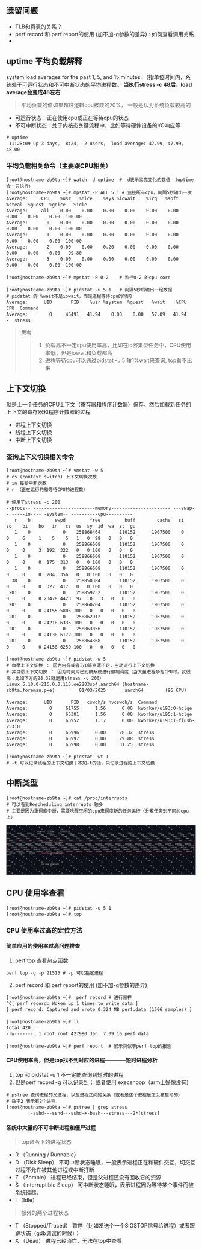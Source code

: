 ## 遗留问题
- TLB和页表的关系？
- perf record 和 perf report的使用 (加不加-g参数的差异) : 如何查看调用关系
- 

## uptime 平均负载解释

system load averages for the past 1, 5, and 15 minutes. 
（指单位时间内，系统处于可运行状态和不可中断状态的平均进程数。
**当执行stress -c 48后，load average会变成48左右**

> 平均负载的值如果超过逻辑cpu核数的70%， 一般是认为系统负载较高的
- 可运行状态：正在使用cpu或正在等待cpu的状态
- 不可中断状态：处于内核态关键流程中，比如等待硬件设备的I/O响应等


```shell
# uptime
 11:28:09 up 3 days,  8:24,  2 users,  load average: 47.99, 47.99, 48.00
```

### 平均负载相关命令（主要跟CPU相关）
```shell
[root@hostname-zb9ta ~]# watch -d uptime  # -d表示高亮变化的数值 （uptime会一只执行）
[root@hostname-zb9ta ~]# mpstat -P ALL 5 1 # 监控所有cpu，间隔5秒输出一次
Average:     CPU    %usr   %nice    %sys %iowait    %irq   %soft  %steal  %guest  %gnice   %idle
Average:     all    0.00    0.00    0.00    0.00    0.00    0.00    0.00    0.00    0.00  100.00
Average:       0    0.00    0.00    0.00    0.00    0.00    0.00    0.00    0.00    0.00  100.00
Average:       1    0.00    0.00    0.00    0.00    0.00    0.00    0.00    0.00    0.00  100.00
Average:       2    0.00    0.00    0.20    0.00    0.00    0.00    0.00    0.00    0.00   99.80
Average:       3    0.00    0.00    0.00    0.00    0.00    0.00    0.00    0.00    0.00  100.00

[root@hostname-zb9ta ~]# mpstat -P 0-2    # 监控0-2 的cpu core

[root@hostname-zb9ta ~]# pidstat -u 5 1   # 间隔5秒后输出一组数据
# pidstat 的 %wait不是iowait，而是进程等待cpu的时间
Average:      UID       PID    %usr %system  %guest   %wait    %CPU   CPU  Command
Average:        0     45491   41.94    0.00    0.00   57.09   41.94     -  stress
```

> 思考
>> 1. 负载高不一定cpu使用率高，比如在io密集型任务中，CPU使用率低，但是iowait和负载都高
>> 2. 进程等待cpu可以通过pidstat -u 5 1的%wait来查询, top看不出来 


## 上下文切换
就是上一个任务的CPU上下文（寄存器和程序计数器）保存，然后加载新任务的上下文的寄存器和程序计数器的过程

- 进程上下文切换
- 线程上下文切换
- 中断上下文切换

### 查询上下文切换相关命令
```shell
[root@hostname-zb9ta ~]# vmstat -w 5
# cs (context switch) 上下文切换次数
# in 每秒中断次数
# r （正在运行的和等待CPU的进程数）

# 使用了stress -c 200
--procs-- -----------------------memory---------------------- ---swap-- -----io---- -system-- ----------cpu----------
   r    b         swpd         free         buff        cache   si   so    bi    bo   in   cs  us  sy  id  wa  st  gu
   1    0            0    258866464       110152      1967500    0    0     6     1    5    5   1   0  99   0   0   0
   1    0            0    258866608       110152      1967500    0    0     0     3  192  322   0   0 100   0   0   0
   1    0            0    258866608       110152      1967500    0    0     0     0  175  313   0   0 100   0   0   0
   1    0            0    258866608       110152      1967500    0    0     0     0  204  356   0   0 100   0   0   0
  38    0            0    258850384       110152      1967500    0    0     0     0  327  417   0   0 100   0   0   0
 201    0            0    258859232       110152      1967500    0    0     0     0 23478 4423  97   0   3   0   0   0
 201    0            0    258860704       110152      1967500    0    0     0     0 24155 5805 100   0   0   0   0   0
 201    0            0    258862912       110152      1967500    0    0     0     0 24218 6335 100   0   0   0   0   0
 201    0            0    258863056       110152      1967500    0    0     0     0 24138 6172 100   0   0   0   0   0
 201    0            0    258864368       110152      1967500    0    0     0     0 24158 6259 100   0   0   0   0   0

[root@hostname-zb9ta ~]# pidstat -w 5
# 自愿上下文切换 ： 因为内存或者I/O等资源不足，主动进行上下文切换
# 非自愿上下文切换 ： 因为时间片已到被系统进行强制调度（当大量进程争抢CPU时，就很高；比如下方的28.32就是用stress -c 200）
Linux 5.10.0-216.0.0.115.oe2203sp4.aarch64 (hostname-zb9ta.foreman.pxe)         01/03/2025      _aarch64_       (96 CPU)

Average:      UID       PID   cswch/s nvcswch/s  Command
Average:        0     61755      1.56      0.00  kworker/u193:0-hclge
Average:        0     65381      1.56      0.00  kworker/u195:1-hclge
Average:        0     65952      1.17      0.00  kworker/u193:1-flush-253:0
Average:        0     65996      0.00     28.32  stress
Average:        0     65997      0.00     29.88  stress
Average:        0     65998      0.00     31.25  stress

[root@hostname-zb9ta ~]# pidstat -wt 1 
# -t 可以记录线程的上下文切换；不加-t的话，只记录进程的上下文切换
```

## 中断类型
```shell
[root@hostname-zb9ta ~]# cat /proc/interrupts 
# 可以看到Rescheduling interrupts 较多
# 主要是因为重调度中断，需要唤醒空闲的cpu来调度新的任务运行（分散任务到不同的cpu上）

```
![img.png](img.png)


## CPU 使用率查看
```shell
[root@hostname-zb9ta ~]# pidstat -u 5 1 
[root@hostname-zb9ta ~]# top
```

### CPU 使用率过高的定位方法
#### 简单应用的使用率过高问题排查
1. perf top 查看热点函数
```shell
perf top -g -p 21515 # -p 可以指定进程
```
2. perf record 和 perf report的使用 (加不加-g参数的差异)
```shell
[root@hostname-zb9ta ~]#  perf record # 进行采样
^C[ perf record: Woken up 1 times to write data ]
[ perf record: Captured and wrote 0.324 MB perf.data (1506 samples) ]

[root@hostname-zb9ta ~]# ll
total 420
-rw-------. 1 root root 427980 Jan  7 09:16 perf.data

[root@hostname-zb9ta ~]# perf report  # 展示类似于perf top的报告
```
#### CPU使用率高，但是top找不到对应的进程————短时进程分析
1. top 和 pidstat -u 1 不一定能查询到短时的进程
2. 但是perf record -g 可以记录到； 或者使用 execsnoop（arm上好像没有）
```shell
# pstree 查询进程的父进程，以及进程之间的关系（或者是这个进程是怎么被启动的）
# 数字2 表示有2个进程
[root@hostname-zb9ta ~]# pstree | grep stress
        |-sshd---sshd---sshd-+-bash---stress---2*[stress]
```

#### 系统中大量的不可中断进程和僵尸进程
> top命令下的进程状态
- R （Running / Runnable）
- D （Disk Sleep） 不可中断状态睡眠，一般表示进程正在和硬件交互，切交互过程不允许被其他进程或中断打断
- Z （Zombie） 进程已经结束，但是父进程还没有回收它的资源
- S （Interruptible Sleep） 可中断状态睡眠，表示进程因为等待某个事件而被系统挂起。
- I （Idle）

> 额外的两个进程状态

- T （Stopped/Traced） 暂停（比如发送个一个SIGSTOP信号给进程）或者跟踪状态（gdb调试的时候）：
- X （Dead） 进程已经消亡，无法在top中查看

